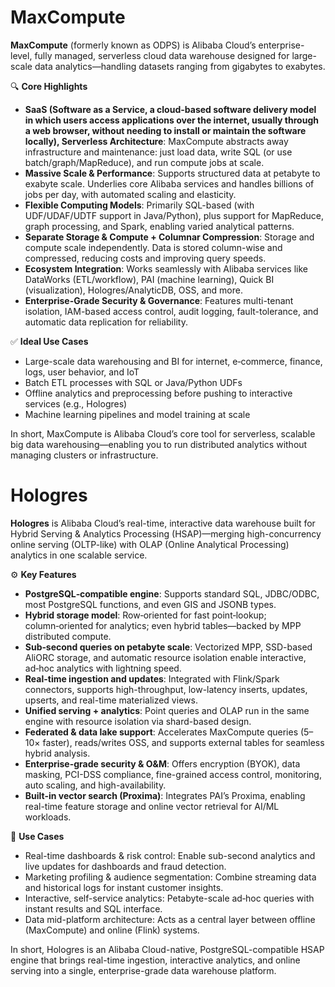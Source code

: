 # MaxCompute

**MaxCompute** (formerly known as ODPS) is Alibaba Cloud’s enterprise-level, fully managed, serverless cloud data warehouse designed for large-scale data analytics—handling datasets ranging from gigabytes to exabytes.

🔍 **Core Highlights**
 - **SaaS (Software as a Service, a cloud-based software delivery model in which users access applications over the internet, usually through a web browser, without needing to install or maintain the software locally), Serverless Architecture**: MaxCompute abstracts away infrastructure and maintenance: just load data, write SQL (or use batch/graph/MapReduce), and run compute jobs at scale.
 - **Massive Scale & Performance**: Supports structured data at petabyte to exabyte scale. Underlies core Alibaba services and handles billions of jobs per day, with automated scaling and elasticity.
 - **Flexible Computing Models**: Primarily SQL-based (with UDF/UDAF/UDTF support in Java/Python), plus support for MapReduce, graph processing, and Spark, enabling varied analytical patterns.
 - **Separate Storage & Compute + Columnar Compression**: Storage and compute scale independently. Data is stored column-wise and compressed, reducing costs and improving query speeds.
 - **Ecosystem Integration**: Works seamlessly with Alibaba services like DataWorks (ETL/workflow), PAI (machine learning), Quick BI (visualization), Hologres/AnalyticDB, OSS, and more.
 - **Enterprise-Grade Security & Governance**: Features multi-tenant isolation, IAM-based access control, audit logging, fault-tolerance, and automatic data replication for reliability.

✅ **Ideal Use Cases**
 - Large-scale data warehousing and BI for internet, e‑commerce, finance, logs, user behavior, and IoT
 - Batch ETL processes with SQL or Java/Python UDFs
 - Offline analytics and preprocessing before pushing to interactive services (e.g., Hologres)
 - Machine learning pipelines and model training at scale

In short, MaxCompute is Alibaba Cloud’s core tool for serverless, scalable big data warehousing—enabling you to run distributed analytics without managing clusters or infrastructure.

# Hologres

**Hologres** is Alibaba Cloud’s real-time, interactive data warehouse built for Hybrid Serving & Analytics Processing (HSAP)—merging high-concurrency online serving (OLTP-like) with OLAP (Online Analytical Processing) analytics in one scalable service.

⚙️ **Key Features**
 - **PostgreSQL‑compatible engine**: Supports standard SQL, JDBC/ODBC, most PostgreSQL functions, and even GIS and JSONB types.
 - **Hybrid storage model**: Row‑oriented for fast point‑lookup; column‑oriented for analytics; even hybrid tables—backed by MPP distributed compute.
 - **Sub‑second queries on petabyte scale**: Vectorized MPP, SSD-based AliORC storage, and automatic resource isolation enable interactive, ad‑hoc analytics with lightning speed.
 - **Real-time ingestion and updates**: Integrated with Flink/Spark connectors, supports high-throughput, low-latency inserts, updates, upserts, and real-time materialized views.
 - **Unified serving + analytics**: Point queries and OLAP run in the same engine with resource isolation via shard-based design.
 - **Federated & data lake support**: Accelerates MaxCompute queries (5–10× faster), reads/writes OSS, and supports external tables for seamless hybrid analysis.
 - **Enterprise-grade security & O&M**: Offers encryption (BYOK), data masking, PCI-DSS compliance, fine-grained access control, monitoring, auto scaling, and high-availability.
 - **Built-in vector search (Proxima)**: Integrates PAI’s Proxima, enabling real-time feature storage and online vector retrieval for AI/ML workloads.

🎯 **Use Cases**
 - Real-time dashboards & risk control: Enable sub-second analytics and live updates for dashboards and fraud detection.
 - Marketing profiling & audience segmentation: Combine streaming data and historical logs for instant customer insights.
 - Interactive, self-service analytics: Petabyte-scale ad‑hoc queries with instant results and SQL interface.
 - Data mid-platform architecture: Acts as a central layer between offline (MaxCompute) and online (Flink) systems.

In short, Hologres is an Alibaba Cloud-native, PostgreSQL-compatible HSAP engine that brings real-time ingestion, interactive analytics, and online serving into a single, enterprise-grade data warehouse platform.


